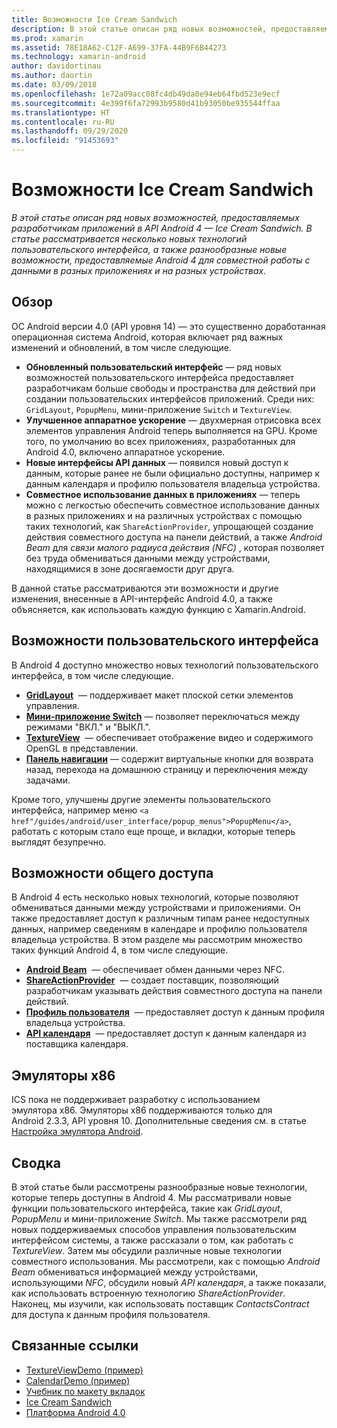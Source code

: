 ```yaml
---
title: Возможности Ice Cream Sandwich
description: В этой статье описан ряд новых возможностей, предоставляемых разработчикам приложений в API Android 4 — Ice Cream Sandwich. В статье рассматривается несколько новых технологий пользовательского интерфейса, а также разнообразные новые возможности, предоставляемые Android 4 для совместной работы с данными в разных приложениях и на разных устройствах.
ms.prod: xamarin
ms.assetid: 78E18A62-C12F-A699-37FA-44B9F6B44273
ms.technology: xamarin-android
author: davidortinau
ms.author: daortin
ms.date: 03/09/2018
ms.openlocfilehash: 1e72a09acc08fc4db49da0e94eb64fbd523e9ecf
ms.sourcegitcommit: 4e399f6fa72993b9580d41b93050be935544ffaa
ms.translationtype: HT
ms.contentlocale: ru-RU
ms.lasthandoff: 09/29/2020
ms.locfileid: "91453693"
---
```

# <a name="ice-cream-sandwich-features"></a>Возможности Ice Cream Sandwich

_В этой статье описан ряд новых возможностей, предоставляемых разработчикам приложений в API Android 4 — Ice Cream Sandwich. В статье рассматривается несколько новых технологий пользовательского интерфейса, а также разнообразные новые возможности, предоставляемые Android 4 для совместной работы с данными в разных приложениях и на разных устройствах._

## <a name="overview"></a>Обзор

ОС Android версии 4.0 (API уровня 14) — это существенно доработанная операционная система Android, которая включает ряд важных изменений и обновлений, в том числе следующие.

- **Обновленный пользовательский интерфейс** — ряд новых возможностей пользовательского интерфейса предоставляет разработчикам больше свободы и пространства для действий при создании пользовательских интерфейсов приложений. Среди них: `GridLayout`, `PopupMenu`, мини-приложение `Switch` и `TextureView`.
- **Улучшенное аппаратное ускорение** — двухмерная отрисовка всех элементов управления Android теперь выполняется на GPU. Кроме того, по умолчанию во всех приложениях, разработанных для Android 4.0, включено аппаратное ускорение.
- **Новые интерфейсы API данных** — появился новый доступ к данным, которые ранее не были официально доступны, например к данным календаря и профилю пользователя владельца устройства.
- **Совместное использование данных в приложениях** — теперь можно с легкостью обеспечить совместное использование данных в разных приложениях и на различных устройствах с помощью таких технологий, как `ShareActionProvider`, упрощающей создание действия совместного доступа на панели действий, а также *Android Beam* для *связи малого радиуса действия (NFC)* , которая позволяет без труда обмениваться данными между устройствами, находящимися в зоне досягаемости друг друга.

В данной статье рассматриваются эти возможности и другие изменения, внесенные в API-интерфейс Android 4.0, а также объясняется, как использовать каждую функцию с Xamarin.Android.

## <a name="user-interface-features"></a>Возможности пользовательского интерфейса

В Android 4 доступно множество новых технологий пользовательского интерфейса, в том числе следующие.

- **[GridLayout](~/android/user-interface/layouts/grid-layout.md)**  — поддерживает макет плоской сетки элементов управления.
- **[Мини-приложение Switch](~/android/user-interface/controls/switch.md)** — позволяет переключаться между режимами "ВКЛ." и "ВЫКЛ.".
- **[TextureView](~/android/user-interface/controls/texture-view.md)**  — обеспечивает отображение видео и содержимого OpenGL в представлении.
- **[Панель навигации](~/android/user-interface/controls/navigation-bar.md)** — содержит виртуальные кнопки для возврата назад, перехода на домашнюю страницу и переключения между задачами.

Кроме того, улучшены другие элементы пользовательского интерфейса, например меню `<a href"/guides/android/user_interface/popup_menus">PopupMenu</a>`, работать с которым стало еще проще, и вкладки, которые теперь выглядят безупречно.

## <a name="sharing-features"></a>Возможности общего доступа

В Android 4 есть несколько новых технологий, которые позволяют обмениваться данными между устройствами и приложениями. Он также предоставляет доступ к различным типам ранее недоступных данных, например сведениям в календаре и профилю пользователя владельца устройства. В этом разделе мы рассмотрим множество таких функций Android 4, в том числе следующие.

- **[Android Beam](~/android/platform/android-beam.md)**  — обеспечивает обмен данными через NFC.
- **[ShareActionProvider](~/android/user-interface/controls/action-bar.md)**  — создает поставщик, позволяющий разработчикам указывать действия совместного доступа на панели действий.
- **[Профиль пользователя](~/android/user-interface/user-profile.md)**  — предоставляет доступ к данным профиля владельца устройства.
- **[API календаря](~/android/user-interface/controls/calendar.md)**  — предоставляет доступ к данным календаря из поставщика календаря.

## <a name="x86-emulators"></a>Эмуляторы x86

ICS пока не поддерживает разработку с использованием эмулятора x86. Эмуляторы x86 поддерживаются только для Android 2.3.3, API уровня 10. Дополнительные сведения см. в статье [Настройка эмулятора Android](~/android/get-started/installation/android-emulator/index.md).

## <a name="summary"></a>Сводка

В этой статье были рассмотрены разнообразные новые технологии, которые теперь доступны в Android 4. Мы рассматривали новые функции пользовательского интерфейса, такие как *GridLayout*, *PopupMenu* и мини-приложение *Switch*. Мы также рассмотрели ряд новых поддерживаемых способов управления пользовательским интерфейсом системы, а также рассказали о том, как работать с *TextureView*. Затем мы обсудили различные новые технологии совместного использования. Мы рассмотрели, как с помощью *Android Beam* обмениваться информацией между устройствами, использующими *NFC*, обсудили новый *API календаря*, а также показали, как использовать встроенную технологию *ShareActionProvider*.
Наконец, мы изучили, как использовать поставщик *ContactsContract* для доступа к данным профиля пользователя.

## <a name="related-links"></a>Связанные ссылки

- [TextureViewDemo (пример)](/samples/xamarin/monodroid-samples/textureviewdemo)
- [CalendarDemo (пример)](/samples/xamarin/monodroid-samples/calendardemo)
- [Учебник по макету вкладок](~/android/user-interface/layouts/tab-layout/index.md)
- [Ice Cream Sandwich](https://developer.android.com/about/versions/android-4.0-highlights.html)
- [Платформа Android 4.0](https://developer.android.com/about/versions/android-4.0.html)